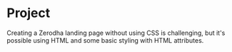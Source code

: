 # Project
Creating a Zerodha landing page without using CSS is challenging, but it's possible using HTML and some basic styling with HTML attributes.
